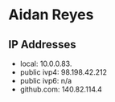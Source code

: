 # Aidan Reyes
## IP Addresses
- local:  10.0.0.83.
- public ivp4: 98.198.42.212
- public ivp6: n/a
- github.com: 140.82.114.4
